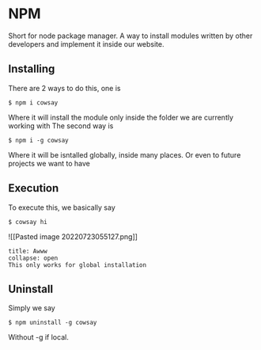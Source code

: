# NPM
Short for node package manager. A way to install modules written by other developers and implement it inside our website. 

## Installing
There are 2 ways to do this, one is
```shell
$ npm i cowsay
```

Where it will install the module only inside the folder we are currently working with
The second way is
```shell
$ npm i -g cowsay
```

Where it will be isntalled globally, inside many places. Or even to future projects we want to have

## Execution
To execute this, we basically say
```shell
$ cowsay hi
```
![[Pasted image 20220723055127.png]]

```ad-Upset
title: Awww
collapse: open
This only works for global installation

```

## Uninstall
Simply we say
```shell
$ npm uninstall -g cowsay
```

Without -g if local.


